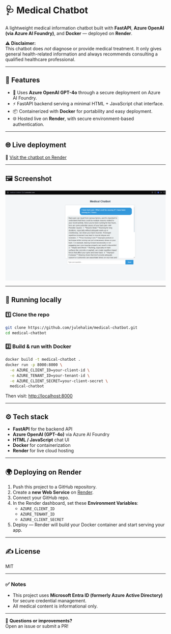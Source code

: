 # 🩺 Medical Chatbot

A lightweight medical information chatbot built with **FastAPI**, **Azure OpenAI (via Azure AI Foundry)**, and **Docker** — deployed on **Render**.

⚠️ **Disclaimer:**  
This chatbot does *not* diagnose or provide medical treatment. It only gives general health-related information and always recommends consulting a qualified healthcare professional.

---

## 🚀 Features

- 💬 Uses **Azure OpenAI GPT-4o** through a secure deployment on Azure AI Foundry.
- ⚡ FastAPI backend serving a minimal HTML + JavaScript chat interface.
- 📦 Containerized with **Docker** for portability and easy deployment.
- 🌐 Hosted live on **Render**, with secure environment-based authentication.

---

## 🌐 Live deployment

🔗 [Visit the chatbot on Render](https://medical-chatbot-7jx3.onrender.com)  

---

## 🖼️ Screenshot

![Chatbot Screenshot](./medicalchatbot.png)

---

## 🔧 Running locally

### 1️⃣ Clone the repo

```bash
git clone https://github.com/julehalim/medical-chatbot.git
cd medical-chatbot
```

### 2️⃣ Build & run with Docker

```bash
docker build -t medical-chatbot .
docker run -p 8000:8000 \
  -e AZURE_CLIENT_ID=your-client-id \
  -e AZURE_TENANT_ID=your-tenant-id \
  -e AZURE_CLIENT_SECRET=your-client-secret \
  medical-chatbot
```

Then visit: [http://localhost:8000](http://localhost:8000)

---

## ⚙️ Tech stack

- **FastAPI** for the backend API
- **Azure OpenAI (GPT-4o)** via Azure AI Foundry
- **HTML / JavaScript** chat UI
- **Docker** for containerization
- **Render** for live cloud hosting

---

## 🌍 Deploying on Render

1. Push this project to a GitHub repository.
2. Create a **new Web Service** on [Render](https://render.com).
3. Connect your GitHub repo.
4. In the Render dashboard, set these **Environment Variables**:
    - `AZURE_CLIENT_ID`
    - `AZURE_TENANT_ID`
    - `AZURE_CLIENT_SECRET`
5. Deploy — Render will build your Docker container and start serving your app.

---

## ✍️ License

MIT

---

### ✅ Notes

- This project uses **Microsoft Entra ID (formerly Azure Active Directory)** for secure credential management.  
- All medical content is informational only.

---

📌 **Questions or improvements?**  
Open an issue or submit a PR!
